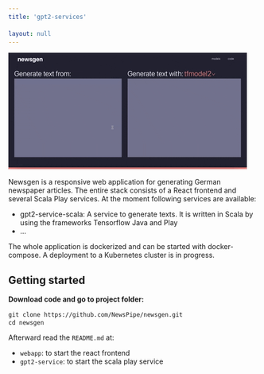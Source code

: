 ```yaml
---
title: 'gpt2-services'

layout: null
---
```


![](./dashboard.gif)

Newsgen is a responsive web application for generating German newspaper articles. The entire stack consists of a React frontend and several Scala Play services. At the moment following services are available:
- gpt2-service-scala: A service to generate texts. It is written in Scala by using the frameworks Tensorflow Java and Play
- ...

The whole application is dockerized and can be started with docker-compose. A deployment to a Kubernetes cluster is in progress.

## Getting started
**Download code and go to project folder:**
```
git clone https://github.com/NewsPipe/newsgen.git
cd newsgen
```

Afterward read the `README.md` at:
- `webapp`: to start the react frontend
- `gpt2-service`: to start the scala play service
